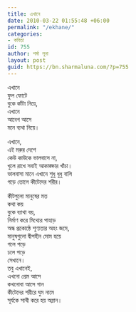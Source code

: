 ```yaml
---
title: এখানে
date: 2010-03-22 01:55:48 +06:00
permalink: "/ekhane/"
categories:
- কবিতা
id: 755
author: শর্মা লুনা
layout: post
guid: https://bn.sharmaluna.com/?p=755
---
```


এখানে  
ফুল ফোটে  
বুকে কাঁটা নিয়ে,  
এখানে  
আবেগ আসে  
মনে ব্যথা নিয়ে।

এখানে,  
এই মরুর দেশে  
কেউ কাউকে ভালবাসে না,  
খুলে রাখে সবাই আকাঙ্ক্ষার খাঁচা।  
ভালবাসা মানে এখানে শুধু ধুধু বালি  
গড়ে তোলে কীটেদের শরীর।

কীটগুলো মানুষের মত  
কথা কয়  
বুকে ব্যাথা বয়,  
নির্মাণ করে মিথ্যের পাহাড়  
অন্ধ প্রকোষ্ঠে শূণ্যতার অহং জমে,  
মানুষগুলো দ্বীপহীন মোম হয়ে  
গলে পড়ে  
ঢলে পড়ে  
সেখানে।  
তবু এখানেই,  
এখনো প্রেম আসে  
কখনোবা আসে গান  
কীটেদের শরীরে ঘুম নামে  
সূর্যকে সাথী করে হয় অম্লান।